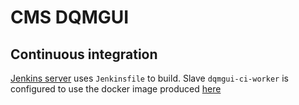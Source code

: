 # CMS DQMGUI

## Continuous integration

[Jenkins server](https://cms-dqmgui-ci.web.cern.ch/job/dqmgui-github/) uses `Jenkinsfile` to build.
Slave `dqmgui-ci-worker` is configured to use the docker image produced [here](https://gitlab.cern.ch/rovere/dqmgui-ci-worker)


